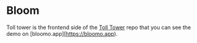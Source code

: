 # Bloom
Toll tower is the frontend side of the [Toll Tower](https://github.com/haqaliz/toll-tower) repo that you can see the demo on [bloomo.app][https://bloomo.app).
